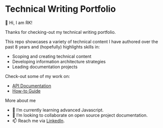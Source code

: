# Technical Writing Portfolio

👋 Hi, I am RK!

Thanks for checking-out my technical writing portfolio.

This repo showcases a variety of technical content I have authored over the past 8 years and (hopefully) highlights skills in:

- Scoping and creating technical content
- Developing information architecture strategies
- Leading documentation projects

Check-out some of my work on:

- [API Documentation](https://github.com/rkmanga/technical-writing/blob/da4da6b3e51063d77d55f8dfdbf3ead411f0680c/01.%20API%20Documentation/README.md)
- [How-to Guide](https://github.com/rkmanga/technical-writing/blob/da4da6b3e51063d77d55f8dfdbf3ead411f0680c/02.%20How-to%20Guide/README.md)

More about me

- 🌱 I’m currently learning advanced Javascript.
- 💞️ I’m looking to collaborate on open source project documentation.
- 📫 Reach me via [LinkedIn](http://linkedin.com/in/rkman).
